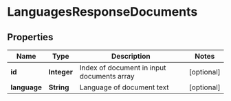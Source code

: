 
# LanguagesResponseDocuments

## Properties
Name | Type | Description | Notes
------------ | ------------- | ------------- | -------------
**id** | **Integer** | Index of document in input documents array |  [optional]
**language** | **String** | Language of document text |  [optional]



